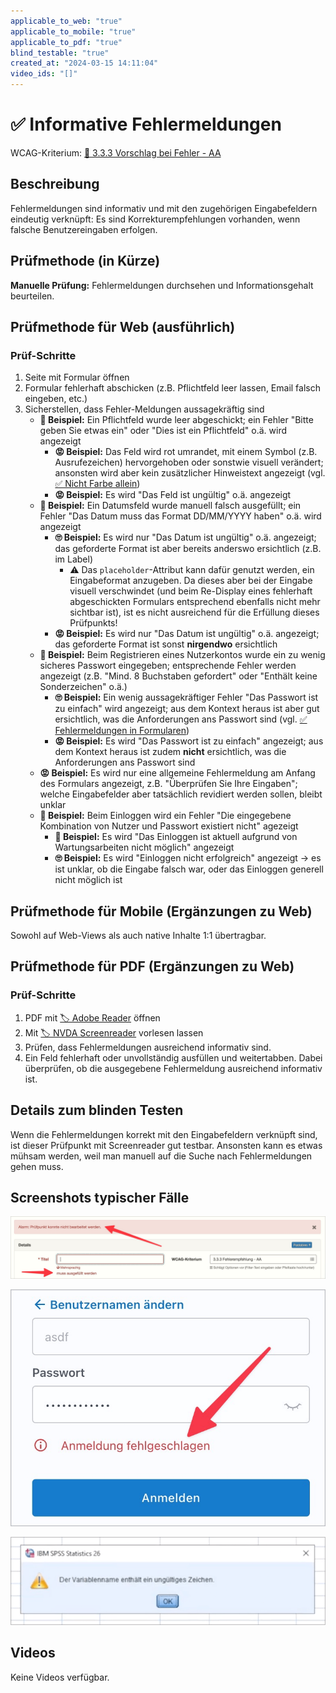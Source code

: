 ```yaml
---
applicable_to_web: "true"
applicable_to_mobile: "true"
applicable_to_pdf: "true"
blind_testable: "true"
created_at: "2024-03-15 14:11:04"
video_ids: "[]"
---
```


# ✅ Informative Fehlermeldungen

WCAG-Kriterium: [📜 3.3.3 Vorschlag bei Fehler - AA](..)

## Beschreibung

Fehlermeldungen sind informativ und mit den zugehörigen Eingabefeldern eindeutig verknüpft: Es sind Korrekturempfehlungen vorhanden, wenn falsche Benutzereingaben erfolgen.

## Prüfmethode (in Kürze)

**Manuelle Prüfung:** Fehlermeldungen durchsehen und Informationsgehalt beurteilen.

## Prüfmethode für Web (ausführlich)

### Prüf-Schritte

1. Seite mit Formular öffnen
1. Formular fehlerhaft abschicken (z.B. Pflichtfeld leer lassen, Email falsch eingeben, etc.)
1. Sicherstellen, dass Fehler-Meldungen aussagekräftig sind
    - **🙂 Beispiel:** Ein Pflichtfeld wurde leer abgeschickt; ein Fehler "Bitte geben Sie etwas ein" oder "Dies ist ein Pflichtfeld" o.ä. wird angezeigt
        - **😡 Beispiel:** Das Feld wird rot umrandet, mit einem Symbol (z.B. Ausrufezeichen) hervorgehoben oder sonstwie visuell verändert; ansonsten wird aber kein zusätzlicher Hinweistext angezeigt (vgl. [✅ Nicht Farbe allein](/de/wcag/1.4.1-benutzung-von-farbe/nicht-farbe-allein))
        - **😡 Beispiel:** Es wird "Das Feld ist ungültig" o.ä. angezeigt
    - **🙂 Beispiel:** Ein Datumsfeld wurde manuell falsch ausgefüllt; ein Fehler "Das Datum muss das Format DD/MM/YYYY haben" o.ä. wird angezeigt
        - **🙄 Beispiel:** Es wird nur "Das Datum ist ungültig" o.ä. angezeigt; das geforderte Format ist aber bereits anderswo ersichtlich (z.B. im Label)
            - ⚠️ Das `placeholder`-Attribut kann dafür genutzt werden, ein Eingabeformat anzugeben. Da dieses aber bei der Eingabe visuell verschwindet (und beim Re-Display eines fehlerhaft abgeschickten Formulars entsprechend ebenfalls nicht mehr sichtbar ist), ist es nicht ausreichend für die Erfüllung dieses Prüfpunkts!
        - **😡 Beispiel:** Es wird nur "Das Datum ist ungültig" o.ä. angezeigt; das geforderte Format ist sonst **nirgendwo** ersichtlich
    - **🙂 Beispiel:** Beim Registrieren eines Nutzerkontos wurde ein zu wenig sicheres Passwort eingegeben; entsprechende Fehler werden angezeigt (z.B. "Mind. 8 Buchstaben gefordert" oder "Enthält keine Sonderzeichen" o.ä.)
        - **🙄 Beispiel:** Ein wenig aussagekräftiger Fehler "Das Passwort ist zu einfach" wird angezeigt; aus dem Kontext heraus ist aber gut ersichtlich, was die Anforderungen ans Passwort sind (vgl. [✅ Fehlermeldungen in Formularen](/de/wcag/3.3.1-fehlerkennzeichnung/fehlermeldungen-in-formularen))
        - **😡 Beispiel:** Es wird "Das Passwort ist zu einfach" angezeigt; aus dem Kontext heraus ist zudem **nicht** ersichtlich, was die Anforderungen ans Passwort sind
    - **😡 Beispiel:** Es wird nur eine allgemeine Fehlermeldung am Anfang des Formulars angezeigt, z.B. "Überprüfen Sie Ihre Eingaben"; welche Eingabefelder aber tatsächlich revidiert werden sollen, bleibt unklar
    - **🙂 Beispiel:** Beim Einloggen wird ein Fehler "Die eingegebene Kombination von Nutzer und Passwort existiert nicht" agezeigt
        - **🙂 Beispiel:** Es wird "Das Einloggen ist aktuell aufgrund von Wartungsarbeiten nicht möglich" angezeigt
        - **🙄 Beispiel:** Es wird "Einloggen nicht erfolgreich" angezeigt → es ist unklar, ob die Eingabe falsch war, oder das Einloggen generell nicht möglich ist

## Prüfmethode für Mobile (Ergänzungen zu Web)

Sowohl auf Web-Views als auch native Inhalte 1:1 übertragbar.

## Prüfmethode für PDF (Ergänzungen zu Web)

### Prüf-Schritte
1. PDF mit [🏷️ Adobe Reader](/de/tags/adobe-reader) öffnen
1. Mit [🏷️ NVDA Screenreader](/de/tags/nvda-screenreader) vorlesen lassen
1. Prüfen, dass Fehlermeldungen ausreichend informativ sind.
1. Ein Feld fehlerhaft oder unvollständig ausfüllen und weitertabben. Dabei überprüfen, ob die ausgegebene Fehlermeldung ausreichend informativ ist.

## Details zum blinden Testen

Wenn die Fehlermeldungen korrekt mit den Eingabefeldern verknüpft sind, ist dieser Prüfpunkt mit Screenreader gut testbar. Ansonsten kann es etwas mühsam werden, weil man manuell auf die Suche nach Fehlermeldungen gehen muss.

## Screenshots typischer Fälle

![Fehlermeldung in A4AA](images/fehlermeldung-in-a4aa.png)

![Wenig aussagekräftiger Login-Fehler](images/wenig-aussagekrftiger-login-fehler.png)

![Wenig informative Fehlermeldung bei IBM SPSS](images/wenig-informative-fehlermeldung-bei-ibm-spss.png)

## Videos

Keine Videos verfügbar.
